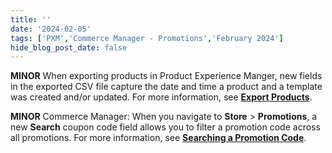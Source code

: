 ```yaml
---
title: ''
date: '2024-02-05'
tags: ['PXM','Commerce Manager - Promotions','February 2024']
hide_blog_post_date: false
---
```

**MINOR** When exporting products in Product Experience Manger, new fields in the exported CSV file capture the date and time a product and a template was created and/or updated. For more information, see **[Export Products](https://elasticpath.dev/docs/pxm/products/exporting-products/export-products)**.

**MINOR** Commerce Manager: When you navigate to **Store** > **Promotions**, a new **Search** coupon code field allows you to filter a promotion code across all promotions. For more information, see **[Searching a Promotion Code](https://elasticpath.dev/docs/commerce-cloud/promotions/promotions-cm/overview#searching-a-promotion-code)**.

